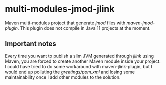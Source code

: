 # multi-modules-jmod-jlink

Maven multi-modules project that generate *jmod* files with *maven-jmod-plugin*.
This plugin does not compile in Java 11 projects at the moment.

## Important notes

Every time you want to publish a slim JVM generated through *jlink* using Maven, you are
forced to create another Maven module inside your project. I could have tried to do some
workaround with maven-jlink-plugin, but I would end up polluting the *greetings/pom.xml*
and losing some maintainability once I add other modules to the solution.

